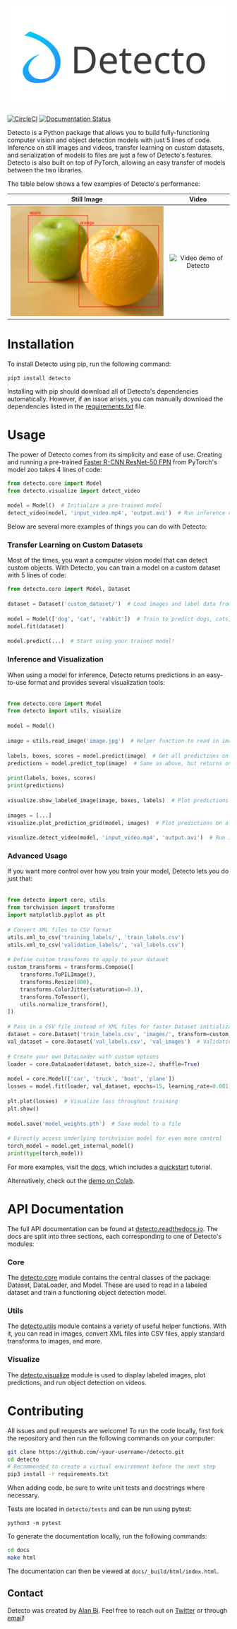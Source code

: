 ![Detecto Logo](assets/logo_words.svg)
--------------------------------------

[![CircleCI](https://circleci.com/gh/alankbi/detecto/tree/master.svg?style=svg)](https://circleci.com/gh/alankbi/detecto/tree/master)
[![Documentation Status](https://readthedocs.org/projects/detecto/badge/?version=latest)](https://detecto.readthedocs.io/en/latest/?badge=latest)


Detecto is a Python package that allows you to build fully-functioning computer vision and object detection models with just 5 lines of code. 
Inference on still images and videos, transfer learning on custom datasets, and serialization of models to files are just a few of Detecto's features. 
Detecto is also built on top of PyTorch, allowing an easy transfer of models between the two libraries.

The table below shows a few examples of Detecto's performance:   

Still Image                                                                   |  Video
:----------------------------------------------------------------------------:|:-----------------------------------------:
<img src="./assets/apple_orange.png" alt="Detecto still image" width="500px"> | ![Video demo of Detecto](assets/demo.gif)

# Installation

To install Detecto using pip, run the following command:

`pip3 install detecto`

Installing with pip should download all of Detecto's dependencies automatically. 
However, if an issue arises, you can manually download the dependencies listed in the [requirements.txt](requirements.txt) file.

# Usage

The power of Detecto comes from its simplicity and ease of use. Creating and running a pre-trained 
[Faster R-CNN ResNet-50 FPN](https://pytorch.org/docs/stable/torchvision/models.html#object-detection-instance-segmentation-and-person-keypoint-detection) 
from PyTorch's model zoo takes 4 lines of code:

```python
from detecto.core import Model
from detecto.visualize import detect_video

model = Model()  # Initialize a pre-trained model
detect_video(model, 'input_video.mp4', 'output.avi')  # Run inference on a video
```

Below are several more examples of things you can do with Detecto:

### Transfer Learning on Custom Datasets

Most of the times, you want a computer vision model that can detect custom objects. With Detecto, you can train a model on a custom dataset with 5 lines of code: 

```python
from detecto.core import Model, Dataset

dataset = Dataset('custom_dataset/')  # Load images and label data from the custom_dataset/ folder

model = Model(['dog', 'cat', 'rabbit'])  # Train to predict dogs, cats, and rabbits
model.fit(dataset)

model.predict(...)  # Start using your trained model!
```

### Inference and Visualization

When using a model for inference, Detecto returns predictions in an easy-to-use format and provides several visualization tools:

```python

from detecto.core import Model
from detecto import utils, visualize

model = Model()

image = utils.read_image('image.jpg')  # Helper function to read in images

labels, boxes, scores = model.predict(image)  # Get all predictions on an image
predictions = model.predict_top(image)  # Same as above, but returns only the top predictions

print(labels, boxes, scores)
print(predictions)

visualize.show_labeled_image(image, boxes, labels)  # Plot predictions on a single image

images = [...]
visualize.plot_prediction_grid(model, images)  # Plot predictions on a list of images

visualize.detect_video(model, 'input_video.mp4', 'output.avi')  # Run inference on a video
```

### Advanced Usage

If you want more control over how you train your model, Detecto lets you do just that:

```python

from detecto import core, utils
from torchvision import transforms
import matplotlib.pyplot as plt

# Convert XML files to CSV format
utils.xml_to_csv('training_labels/', 'train_labels.csv')
utils.xml_to_csv('validation_labels/', 'val_labels.csv')

# Define custom transforms to apply to your dataset
custom_transforms = transforms.Compose([
    transforms.ToPILImage(),
    transforms.Resize(800),
    transforms.ColorJitter(saturation=0.3),
    transforms.ToTensor(),
    utils.normalize_transform(),
])

# Pass in a CSV file instead of XML files for faster Dataset initialization speeds
dataset = core.Dataset('train_labels.csv', 'images/', transform=custom_transforms)
val_dataset = core.Dataset('val_labels.csv', 'val_images')  # Validation dataset for training

# Create your own DataLoader with custom options
loader = core.DataLoader(dataset, batch_size=2, shuffle=True) 

model = core.Model(['car', 'truck', 'boat', 'plane'])
losses = model.fit(loader, val_dataset, epochs=15, learning_rate=0.001, verbose=True)

plt.plot(losses)  # Visualize loss throughout training
plt.show()

model.save('model_weights.pth')  # Save model to a file

# Directly access underlying torchvision model for even more control
torch_model = model.get_internal_model()
print(type(torch_model))
```

For more examples, visit the [docs](https://detecto.readthedocs.io/), which includes a [quickstart](https://detecto.readthedocs.io/en/latest/usage/quickstart.html) tutorial.

Alternatively, check out the [demo on Colab](https://colab.research.google.com/drive/1ISaTV5F-7b4i2QqtjTa7ToDPQ2k8qEe0).  

# API Documentation

The full API documentation can be found at [detecto.readthedocs.io](https://detecto.readthedocs.io/en/latest/api/index.html).
The docs are split into three sections, each corresponding to one of Detecto's modules:

### Core

The [detecto.core](https://detecto.readthedocs.io/en/latest/api/core.html) module contains the central classes of the package: Dataset, DataLoader, and Model. 
These are used to read in a labeled dataset and train a functioning object detection model.

### Utils

The [detecto.utils](https://detecto.readthedocs.io/en/latest/api/utils.html) module contains a variety of useful helper functions. 
With it, you can read in images, convert XML files into CSV files, apply standard transforms to images, and more.

### Visualize

The [detecto.visualize](https://detecto.readthedocs.io/en/latest/api/visualize.html) module is used to display labeled images, plot predictions, and run object detection on videos.



# Contributing

All issues and pull requests are welcome! To run the code locally, first fork the repository and then run the following commands on your computer: 

```bash
git clone https://github.com/<your-username>/detecto.git
cd detecto
# Recommended to create a virtual environment before the next step
pip3 install -r requirements.txt
```

When adding code, be sure to write unit tests and docstrings where necessary. 

Tests are located in `detecto/tests` and can be run using pytest:

`python3 -m pytest`

To generate the documentation locally, run the following commands:

```bash
cd docs
make html
```

The documentation can then be viewed at `docs/_build/html/index.html`.

## Contact

Detecto was created by [Alan Bi](https://www.alanbi.com/). Feel free to reach out on [Twitter](https://twitter.com/alankbi) or through [email](mailto:alan.bi326@gmail.com)!
